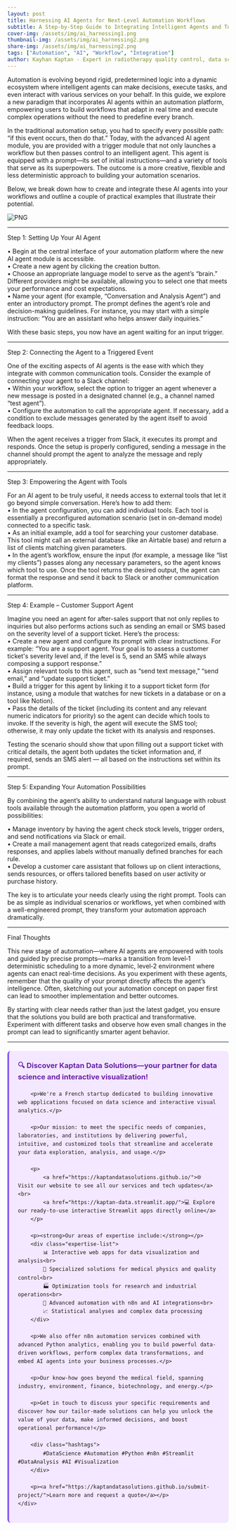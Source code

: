 ```yaml
---
layout: post
title: Harnessing AI Agents for Next-Level Automation Workflows
subtitle: A Step‑by‑Step Guide to Integrating Intelligent Agents and Tools into Your Automated Tasks
cover-img: /assets/img/ai_harnessing1.png  
thumbnail-img: /assets/img/ai_harnessing2.png  
share-img: /assets/img/ai_harnessing2.png  
tags: ["Automation", "AI", "Workflow", "Integration"]  
author: Kayhan Kaptan - Expert in radiotherapy quality control, data science and automation
---
```


Automation is evolving beyond rigid, predetermined logic into a dynamic ecosystem where intelligent agents can make decisions, execute tasks, and even interact with various services on your behalf. In this guide, we explore a new paradigm that incorporates AI agents within an automation platform, empowering users to build workflows that adapt in real time and execute complex operations without the need to predefine every branch.

In the traditional automation setup, you had to specify every possible path: “if this event occurs, then do that.” Today, with the advanced AI agent module, you are provided with a trigger module that not only launches a workflow but then passes control to an intelligent agent. This agent is equipped with a prompt—its set of initial instructions—and a variety of tools that serve as its superpowers. The outcome is a more creative, flexible and less deterministic approach to building your automation scenarios.

Below, we break down how to create and integrate these AI agents into your workflows and outline a couple of practical examples that illustrate their potential.

![PNG](/assets/img/harnessing1.png)

---
Step 1: Setting Up Your AI Agent

• Begin at the central interface of your automation platform where the new AI agent module is accessible.  
• Create a new agent by clicking the creation button.  
• Choose an appropriate language model to serve as the agent’s “brain.” Different providers might be available, allowing you to select one that meets your performance and cost expectations.  
• Name your agent (for example, “Conversation and Analysis Agent”) and enter an introductory prompt. The prompt defines the agent’s role and decision-making guidelines. For instance, you may start with a simple instruction: “You are an assistant who helps answer daily inquiries.”
  
With these basic steps, you now have an agent waiting for an input trigger.

---
Step 2: Connecting the Agent to a Triggered Event

One of the exciting aspects of AI agents is the ease with which they integrate with common communication tools. Consider the example of connecting your agent to a Slack channel:  
• Within your workflow, select the option to trigger an agent whenever a new message is posted in a designated channel (e.g., a channel named “test agent”).  
• Configure the automation to call the appropriate agent. If necessary, add a condition to exclude messages generated by the agent itself to avoid feedback loops.
  
When the agent receives a trigger from Slack, it executes its prompt and responds. Once the setup is properly configured, sending a message in the channel should prompt the agent to analyze the message and reply appropriately.

---
Step 3: Empowering the Agent with Tools

For an AI agent to be truly useful, it needs access to external tools that let it go beyond simple conversation. Here’s how to add them:  
• In the agent configuration, you can add individual tools. Each tool is essentially a preconfigured automation scenario (set in on-demand mode) connected to a specific task.  
• As an initial example, add a tool for searching your customer database. This tool might call an external database (like an Airtable base) and return a list of clients matching given parameters.  
• In the agent’s workflow, ensure the input (for example, a message like “list my clients”) passes along any necessary parameters, so the agent knows which tool to use. Once the tool returns the desired output, the agent can format the response and send it back to Slack or another communication platform.

---
Step 4: Example – Customer Support Agent

Imagine you need an agent for after-sales support that not only replies to inquiries but also performs actions such as sending an email or SMS based on the severity level of a support ticket. Here’s the process:  
• Create a new agent and configure its prompt with clear instructions. For example: “You are a support agent. Your goal is to assess a customer ticket's severity level and, if the level is 5, send an SMS while always composing a support response.”  
• Assign relevant tools to this agent, such as “send text message,” “send email,” and “update support ticket.”  
• Build a trigger for this agent by linking it to a support ticket form (for instance, using a module that watches for new tickets in a database or on a tool like Notion).  
• Pass the details of the ticket (including its content and any relevant numeric indicators for priority) so the agent can decide which tools to invoke. If the severity is high, the agent will execute the SMS tool; otherwise, it may only update the ticket with its analysis and responses.
  
Testing the scenario should show that upon filling out a support ticket with critical details, the agent both updates the ticket information and, if required, sends an SMS alert — all based on the instructions set within its prompt.

---
Step 5: Expanding Your Automation Possibilities

By combining the agent’s ability to understand natural language with robust tools available through the automation platform, you open a world of possibilities:
  
• Manage inventory by having the agent check stock levels, trigger orders, and send notifications via Slack or email.  
• Create a mail management agent that reads categorized emails, drafts responses, and applies labels without manually defined branches for each rule.  
• Develop a customer care assistant that follows up on client interactions, sends resources, or offers tailored benefits based on user activity or purchase history.
  
The key is to articulate your needs clearly using the right prompt. Tools can be as simple as individual scenarios or workflows, yet when combined with a well-engineered prompt, they transform your automation approach dramatically.

---
Final Thoughts

This new stage of automation—where AI agents are empowered with tools and guided by precise prompts—marks a transition from level‑1 deterministic scheduling to a more dynamic, level‑2 environment where agents can enact real-time decisions. As you experiment with these agents, remember that the quality of your prompt directly affects the agent’s intelligence. Often, sketching out your automation concept on paper first can lead to smoother implementation and better outcomes.

By starting with clear needs rather than just the latest gadget, you ensure that the solutions you build are both practical and transformative. Experiment with different tasks and observe how even small changes in the prompt can lead to significantly smarter agent behavior.

---


<html lang="fr">
<head>
    <meta charset="UTF-8">
    <meta name="viewport" content="width=device-width, initial-scale=1.0">
    <title>Kaptan Data Solutions</title>
    <style>
        .citation {
            background-color: #f3e8ff;
            border-left: 4px solid #8b5cf6;
            padding: 20px;
            margin: 20px 0;
            border-radius: 8px;
            font-family: -apple-system, BlinkMacSystemFont, 'Segoe UI', Roboto, sans-serif;
            line-height: 1.6;
        }
        .citation h3 {
            color: #6b21a8;
            margin-top: 0;
        }
        .citation a {
            color: #7c3aed;
            text-decoration: none;
        }
        .citation a:hover {
            text-decoration: underline;
        }
        .expertise-list {
            margin: 15px 0;
        }
        .hashtags {
            font-weight: bold;
            color: #7c3aed;
            margin-top: 15px;
        }
    </style>
</head>
<body>
    <div class="citation">
        <h3>🔍 Discover Kaptan Data Solutions—your partner for data science and interactive visualization!</h3>
        
        <p>We're a French startup dedicated to building innovative web applications focused on data science and interactive visual analytics.</p>
        
        <p>Our mission: to meet the specific needs of companies, laboratories, and institutions by delivering powerful, intuitive, and customized tools that streamline and accelerate your data exploration, analysis, and usage.</p>
        
        <p>
            <a href="https://kaptandatasolutions.github.io/">🌐 Visit our website to see all our services and tech updates</a><br>
            <a href="https://kaptan-data.streamlit.app/">💻 Explore our ready-to-use interactive Streamlit apps directly online</a>
        </p>
        
        <p><strong>Our areas of expertise include:</strong></p>
        <div class="expertise-list">
            📊 Interactive web apps for data visualization and analysis<br>
            🔬 Specialized solutions for medical physics and quality control<br>
            🏭 Optimization tools for research and industrial operations<br>
            🤖 Advanced automation with n8n and AI integrations<br>
            📈 Statistical analyses and complex data processing
        </div>
        
        <p>We also offer n8n automation services combined with advanced Python analytics, enabling you to build powerful data-driven workflows, perform complex data transformations, and embed AI agents into your business processes.</p>
        
        <p>Our know-how goes beyond the medical field, spanning industry, environment, finance, biotechnology, and energy.</p>
        
        <p>Get in touch to discuss your specific requirements and discover how our tailor-made solutions can help you unlock the value of your data, make informed decisions, and boost operational performance!</p>
        
        <div class="hashtags">
            #DataScience #Automation #Python #n8n #Streamlit #DataAnalysis #AI #Visualization
        </div>
        
        <p><a href="https://kaptandatasolutions.github.io/submit-project/">Learn more and request a quote</a></p>
    </div>
</body>
</html>
